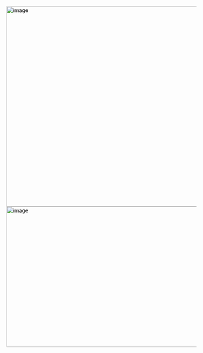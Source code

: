 <img width="902" height="530" alt="image" src="https://github.com/user-attachments/assets/5c299743-1cc5-4a0b-b17d-4def51ca210d" />
<img width="899" height="372" alt="image" src="https://github.com/user-attachments/assets/02e55683-e95f-4f8c-8593-0b5859a81b21" />

